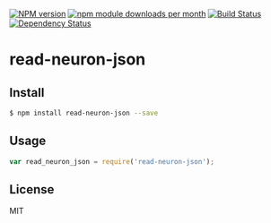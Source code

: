 [![NPM version](https://badge.fury.io/js/read-neuron-json.svg)](http://badge.fury.io/js/read-neuron-json)
[![npm module downloads per month](http://img.shields.io/npm/dm/read-neuron-json.svg)](https://www.npmjs.org/package/read-neuron-json)
[![Build Status](https://travis-ci.org/neuron-js/read-neuron-json.svg?branch=master)](https://travis-ci.org/neuron-js/read-neuron-json)
[![Dependency Status](https://david-dm.org/neuron-js/read-neuron-json.svg)](https://david-dm.org/neuron-js/read-neuron-json)

# read-neuron-json

<!-- description -->

## Install

```sh
$ npm install read-neuron-json --save
```

## Usage

```js
var read_neuron_json = require('read-neuron-json');
```

## License

MIT

